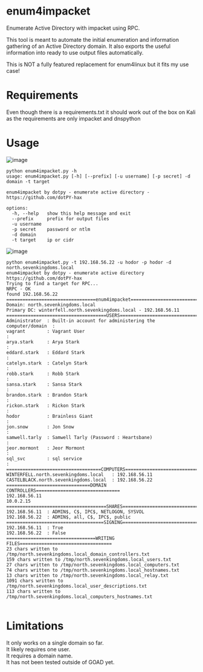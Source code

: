 # enum4impacket
Enumerate Active Directory with impacket using RPC.

This tool is meant to automate the initial enumeration and information gathering of an Active Directory domain. It also exports the useful information into ready to use output files automatically.

This is NOT a fully featured replacement for enum4linux but it fits my use case!

# Requirements
Even though there is a requirements.txt it should work out of the box on Kali as the requirements are only impacket and dnspython

# Usage
![image](https://github.com/user-attachments/assets/b1e4bc90-ecc5-499a-ad63-46518b78898a)

```
python enum4impacket.py -h
usage: enum4impacket.py [-h] [--prefix] [-u username] [-p secret] -d domain -t target

enum4impacket by dotpy - enumerate active directory - https://github.com/dotPY-hax

options:
  -h, --help   show this help message and exit
  --prefix     prefix for output files
  -u username
  -p secret    password or ntlm
  -d domain
  -t target    ip or cidr
```

![image](https://github.com/user-attachments/assets/71a1f22d-0a82-44f6-9023-f4544346c1b1)

```
python enum4impacket.py -t 192.168.56.22 -u hodor -p hodor -d north.sevenkingdoms.local
enum4impacket by dotpy - enumerate active directory
https://github.com/dotPY-hax
Trying to find a target for RPC...
NRPC - OK
found 192.168.56.22
=================================enum4impacket==================================
Domain: north.sevenkingdoms.local
Primary DC: winterfell.north.sevenkingdoms.local - 192.168.56.11
=====================================USERS======================================
Administrator  : Built-in account for administering the computer/domain  :   
vagrant        : Vagrant User                                            :   
arya.stark     : Arya Stark                                              :   
eddard.stark   : Eddard Stark                                            :   
catelyn.stark  : Catelyn Stark                                           :   
robb.stark     : Robb Stark                                              :   
sansa.stark    : Sansa Stark                                             :   
brandon.stark  : Brandon Stark                                           :   
rickon.stark   : Rickon Stark                                            :   
hodor          : Brainless Giant                                         :   
jon.snow       : Jon Snow                                                :   
samwell.tarly  : Samwell Tarly (Password : Heartsbane)                   :   
jeor.mormont   : Jeor Mormont                                            :   
sql_svc        : sql service                                             :   
===================================COMPUTERS====================================
WINTERFELL.north.sevenkingdoms.local   : 192.168.56.11  
CASTELBLACK.north.sevenkingdoms.local  : 192.168.56.22  
===============================DOMAIN CONTROLLERS===============================
192.168.56.11
10.0.2.15
=====================================SHARES=====================================
192.168.56.11  : ADMIN$, C$, IPC$, NETLOGON, SYSVOL  
192.168.56.22  : ADMIN$, all, C$, IPC$, public       
====================================SIGNING=====================================
192.168.56.11  : True   
192.168.56.22  : False  
=================================WRITING FILES==================================
23 chars written to /tmp/north.sevenkingdoms.local_domain_controllers.txt
159 chars written to /tmp/north.sevenkingdoms.local_users.txt
27 chars written to /tmp/north.sevenkingdoms.local_computers.txt
74 chars written to /tmp/north.sevenkingdoms.local_hostnames.txt
13 chars written to /tmp/north.sevenkingdoms.local_relay.txt
1091 chars written to /tmp/north.sevenkingdoms.local_user_descriptions.txt
113 chars written to /tmp/north.sevenkingdoms.local_computers_hostnames.txt


```

# Limitations
It only works on a single domain so far.\
It likely requires one user.\
It requires a domain name.\
It has not been tested outside of GOAD yet.
